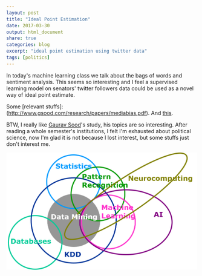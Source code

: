 ```yaml
---
layout: post
title: "Ideal Point Estimation"
date: 2017-03-30
output: html_document
share: true
categories: blog
excerpt: "ideal point estimation using twitter data"
tags: [politics]
---
```


In today's machine learning class we talk about the bags of words and sentiment analysis.
This seems so interesting and I feel a supervised learning model on senators' twitter followers data could be used as a novel way of ideal point estimate. 

Some [relevant stuffs]:(http://www.gsood.com/research/papers/mediabias.pdf). And [this](http://web.cs.ucla.edu/~yzsun/papers/KDD14_Voting_Oct.pdf).

BTW, I really like [Gaurav Sood](http://www.gsood.com/)'s study, his topics are so interesting. After reading a whole semester's institutions, I felt I'm exhausted about political science, now I'm glad it is not because I lost interest, but some stuffs just don't interest me. 

![center](figs/2017-03-30-Ideal-Estimate/ml.png)

